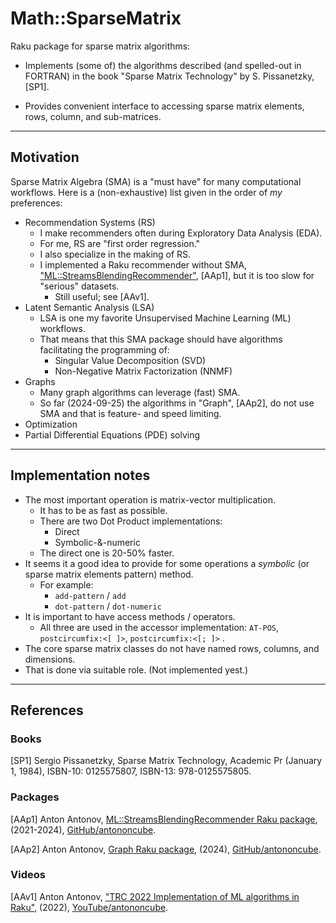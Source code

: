 # Math::SparseMatrix

Raku package for sparse matrix algorithms:

- Implements (some of) the algorithms described (and spelled-out in FORTRAN) in the book 
"Sparse Matrix Technology" by S. Pissanetzky, [SP1].

- Provides convenient interface to accessing sparse matrix elements, rows, column, and sub-matrices. 

-----

## Motivation

Sparse Matrix Algebra (SMA) is a "must have" for many computational workflows. 
Here is a (non-exhaustive) list given in the order of _my_ preferences:

- Recommendation Systems (RS)
    - I make recommenders often during Exploratory Data Analysis (EDA).
    - For me, RS are "first order regression."
    - I also specialize in the making of RS.
    - I implemented a Raku recommender without SMA, 
      ["ML::StreamsBlendingRecommender"](https://github.com/antononcube/Raku-ML-StreamsBlendingRecommender), [AAp1], 
      but it is too slow for "serious" datasets.
      - Still useful; see [AAv1].
- Latent Semantic Analysis (LSA)
    - LSA is one my favorite Unsupervised Machine Learning (ML) workflows.
    - That means that this SMA package should have algorithms facilitating the programming of:
        - Singular Value Decomposition (SVD)
        - Non-Negative Matrix Factorization (NNMF)
- Graphs
    - Many graph algorithms can leverage (fast) SMA.
    - So far (2024-09-25) the algorithms in "Graph", [AAp2], do not use SMA and that is feature- and speed limiting.
- Optimization
- Partial Differential Equations (PDE) solving

-----

## Implementation notes

- The most important operation is matrix-vector multiplication.
    - It has to be as fast as possible.
    - There are two Dot Product implementations:
        - Direct
        - Symbolic-&-numeric
    - The direct one is 20-50% faster.
- It seems it a good idea to provide for some operations a _symbolic_ (or sparse matrix elements pattern) method.
    - For example:
        - `add-pattern` / `add`
        - `dot-pattern` / `dot-numeric`
- It is important to have access methods / operators.
    - All three are used in the accessor implementation: `AT-POS`, `postcircumfix:<[ ]>`, `postcircumfix:<[; ]>` .
- The core sparse matrix classes do not have named rows, columns, and dimensions. 
- That is done via suitable role. (Not implemented yest.) 

-----

## References

### Books

[SP1] Sergio Pissanetzky, Sparse Matrix Technology, Academic Pr (January 1, 1984), ISBN-10: 0125575807, ISBN-13: 978-0125575805.

### Packages

[AAp1] Anton Antonov,
[ML::StreamsBlendingRecommender Raku package](https://github.com/antononcube/Raku-ML-StreamsBlendingRecommender), 
(2021-2024),
[GitHub/antononcube](https://github.com/antononcube).

[AAp2] Anton Antonov,
[Graph Raku package](https://github.com/antononcube/Raku-Graph),
(2024),
[GitHub/antononcube](https://github.com/antononcube).

### Videos

[AAv1] Anton Antonov,
["TRC 2022 Implementation of ML algorithms in Raku"](https://youtu.be/efRHfjYebs4?si=J5P8pK1TgGSxdlmD&t=193),
(2022),
[YouTube/antononcube](https://www.youtube.com/@AAA4prediction).